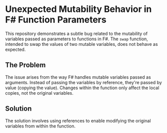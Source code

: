 # Unexpected Mutability Behavior in F# Function Parameters

This repository demonstrates a subtle bug related to the mutability of variables passed as parameters to functions in F#.  The `swap` function, intended to swap the values of two mutable variables, does not behave as expected. 

## The Problem
The issue arises from the way F# handles mutable variables passed as arguments.  Instead of passing the variables by reference, they're passed by value (copying the value). Changes within the function only affect the local copies, not the original variables. 

## Solution
The solution involves using references to enable modifying the original variables from within the function.